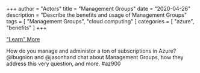 +++
author = "Actors"
title = "Management Groups"
date = "2020-04-26"
description = "Describe the benefits and usage of Management Groups"
tags = [
    "Management Groups",
    "cloud computing"
]
categories = [
    "azure",
    "benefits"
]
+++

["Learn" More](https://www.jhand.dev/31)

How do you manage and administor a ton of subscriptions in Azure? @lbugnion and @jasonhand chat about Management Groups, how they address this very question, and more. #az900